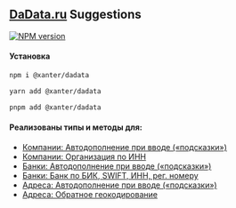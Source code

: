 ## [DaData.ru](https://dadata.ru/) Suggestions

<p>
<a href="https://www.npmjs.com/package/@xanter/dadata" target="__blank"><img src="https://img.shields.io/npm/v/@xanter/dadata?color=a1b858&label=" alt="NPM version"></a>
</p>

#### Установка

```bash
npm i @xanter/dadata
```

```bash
yarn add @xanter/dadata
```

```bash
pnpm add @xanter/dadata
```

#### Реализованы типы и методы для:

- [Компании: Автодополнение при вводе («подсказки»)](https://dadata.ru/api/suggest/party/)
- [Компании: Организация по ИНН](https://dadata.ru/api/find-party/)
- [Банки: Автодополнение при вводе («подсказки»)](https://dadata.ru/api/suggest/bank/)
- [Банки: Банк по БИК, SWIFT, ИНН, рег. номеру](https://dadata.ru/api/find-bank/)
- [Адреса: Автодополнение при вводе («подсказки»)](https://dadata.ru/api/suggest/address/)
- [Адреса: Обратное геокодирование](https://dadata.ru/api/geolocate/)
